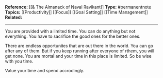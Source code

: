 
**Reference:** [[& The Almanack of Naval Ravikant]]
**Type:** #permanentnote 
**Topics:** [[Productivity]] [[Focus]] [[Goal Setting]] [[Time Management]]
**Related:** 

----

You are provided with a limited time.  You can do anything but not everything. You have to sacrifice the good ones for the better ones. 

There are endless opportunites that are out there in the world. You can go after any of them. But if you keep running after everyone of rthem, you will get none. You are mortal and your time in this place is limited. So be wise with you time. 

Value your time and spend accrodingly.